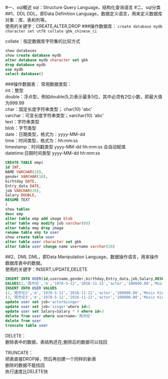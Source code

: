 #一、sql概述
sql：Structure Query Language，结构化查询语言
#二、sql分类
##1、DDL
DDL，即Data Definition Language，数据定义语言，用来定义数据库对象：库、表和列等。  
使用的关键字：CREATE,ALTER,DROP
###操作数据库：
`create database mydb character set utf8 collate gbk_chinese_ci `

collate：指定数据库字符集的比较方式
```sql
show databases
show create database mydb
alter database mydb character set gbk
drop database mydb
use mydb
select database()
```
###操作数据表：
常用数据类型：  
      int：整型  
      double：浮点型，例如double(5,2)表示最多5位，其中必须有2位小数，即最大值为999.99  
			char：固定长度字符串类型； char(10)  'abc'  
			varchar：可变长度字符串类型；varchar(10) 'abc'  
			text：字符串类型  
			blob：字节类型  
			date：日期类型，格式为：yyyy-MM-dd  
			time：时间类型，格式为：hh:mm:ss  
			timestamp：时间戳类型 yyyy-MM-dd hh:mm:ss  会自动赋值  
			datetime:日期时间类型 yyyy-MM-dd hh:mm:ss  

```sql
CREATE TABLE emp(
id INT,
NAME VARCHAR(20),
gender VARCHAR(10),
birhtday DATE,
Entry_data DATE,
job VARCHAR(20),
Salary DOUBLE,
RESUME TEXT
)
show tables
desc emp
alter table emp add image blob
alter table emp modify job varchar(60)
alter table emp drop image
rename table emp to user
show create table user
alter table user character set gbk
alter table user change name username varchar(20)
```
##2、DML
DML，即Data Manipulation Language，数据操作语言，用来操作数据库表中的数据。  
使用的关键字：INSERT,UPDATE,DELETE
```sql
INSERT INTO USER(id,username,gender,birthday,Entry_data,job,Salary,RESUME) 
VALUES(1,'周杰伦','m','1978-5-12','2016-11-22','actor','100000.00','Music King')
INSERT INTO USER VALUES
(2,'周杰伦2','m','1978-5-12','2016-11-22','actor','100000.00','Music King'),
(3,'周杰伦3','m','1978-5-12','2016-11-22','actor','100000.00','Music King')
update user set job='actor&singer'
update user set job='singer'where id=2
update user set Salary=Salary * 9 where id=3
delete from user where username='周杰伦'
delete from user
truncate table user
```
DELETE：  
    删除表中的数据，表结构还在;删除后的数据可以找回  

TRUNCATE：  
    把表直接DROP掉，然后再创建一个同样的新表  
    删除的数据不能找回  
    执行速度比DELETE快  
